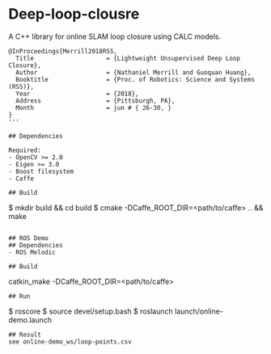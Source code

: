 # Deep-loop-clousre

A C++ library for online SLAM loop closure using CALC models.
```
@InProceedings{Merrill2018RSS,
  Title                    = {Lightweight Unsupervised Deep Loop Closure},
  Author                   = {Nathaniel Merrill and Guoquan Huang},
  Booktitle                = {Proc. of Robotics: Science and Systems (RSS)},
  Year                     = {2018},
  Address                  = {Pittsburgh, PA},
  Month                    = jun # { 26-30, }
}
'''

## Dependencies

Required:
- OpenCV >= 2.0
- Eigen >= 3.0
- Boost filesystem
- Caffe 

## Build

```
$ mkdir build && cd build
$ cmake -DCaffe_ROOT_DIR=<path/to/caffe> .. && make
```

## ROS Demo
## Dependencies
- ROS Melodic

## Build
```
catkin_make -DCaffe_ROOT_DIR=<path/to/caffe>
```
## Run
```
$ roscore
$ source devel/setup.bash
$ roslaunch launch/online-demo.launch
```
## Result
see online-demo_ws/loop-points.csv
